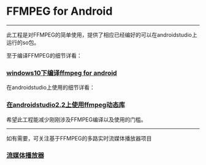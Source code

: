 # FFMPEG for Android

---

此工程是对FFMPEG的简单使用，提供了相应已经编好的可以在androidstudio上运行的so包。

至于编译FFMPEG的细节详看：
### [windows10下编译ffmpeg for android](http://blog.csdn.net/huweijian5/article/details/52840177)

在androidstudio上使用的细节详看：
### [在androidstudio2.2上使用ffmpeg动态库](http://blog.csdn.net/huweijian5/article/details/52883969)

希望此工程能减少刚刚涉及FFMPEG编译以及使用的门槛。

---
 如有需要，可关注基于FFMPEG的多路实时流媒体播放器项目
### [流媒体播放器](https://github.com/huweijian5/RtspPlayer)
